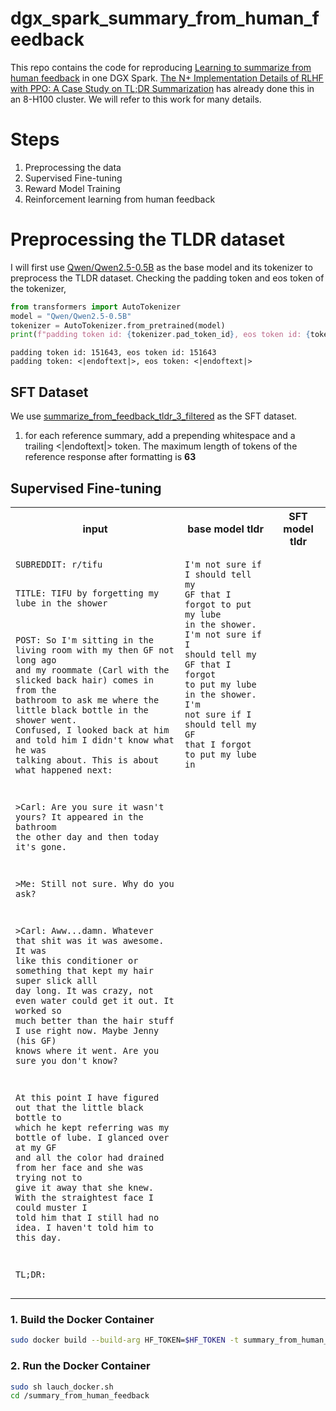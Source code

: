 # dgx_spark_summary_from_human_feedback

This repo contains the code for reproducing [Learning to summarize from human feedback](https://arxiv.org/abs/2009.01325) in one DGX Spark. [The N+ Implementation Details of RLHF with PPO: A Case Study on TL;DR Summarization](https://arxiv.org/abs/2403.17031) has already done this in an 8-H100 cluster. We will refer to this work for many details.

# Steps

1. Preprocessing the data
2. Supervised Fine-tuning
3. Reward Model Training
4. Reinforcement learning from human feedback

# Preprocessing the TLDR dataset
I will first use [Qwen/Qwen2.5-0.5B](https://huggingface.co/Qwen/Qwen2.5-0.5B) as the base model and its tokenizer to preprocess the TLDR dataset. Checking the padding token and eos token of the tokenizer,

```python
from transformers import AutoTokenizer
model = "Qwen/Qwen2.5-0.5B"
tokenizer = AutoTokenizer.from_pretrained(model)
print(f"padding token id: {tokenizer.pad_token_id}, eos token id: {tokenizer.eos_token_id}")
```

```
padding token id: 151643, eos token id: 151643
padding token: <|endoftext|>, eos token: <|endoftext|>
```

## SFT Dataset
We use [summarize_from_feedback_tldr_3_filtered](https://huggingface.co/datasets/vwxyzjn/summarize_from_feedback_tldr_3_filtered) as the SFT dataset.

1. for each reference summary, add a prepending whitespace and a trailing <|endoftext|> token. The maximum length of tokens of the reference response after formatting is **63**

## Supervised Fine-tuning

<table>
<tr>
<th>input</th>
<th>base model tldr</th>
<th>SFT model tldr</th>
</tr>
<tr>
<td valign="top"><pre><code>SUBREDDIT: r/tifu

TITLE: TIFU by forgetting my lube
in the shower

POST: So I'm sitting in the living
room with my then GF not long ago
and my roommate (Carl with the
slicked back hair) comes in from
the bathroom to ask me where the
little black bottle in the shower
went. Confused, I looked back at
him and told him I didn't know
what he was talking about. This is
about what happened next:

\>Carl: Are you sure it wasn't
yours? It appeared in the bathroom
the other day and then today it's
gone.

\>Me: Still not sure. Why do you
ask?

\>Carl: Aww...damn. Whatever that
shit was it was awesome. It was
like this conditioner or something
that kept my hair super slick alll
day long. It was crazy, not even
water could get it out. It worked
so much better than the hair stuff
I use right now. Maybe Jenny (his
GF) knows where it went. Are you
sure you don't know?

At this point I have figured out
that the little black bottle to
which he kept referring was my
bottle of lube. I glanced over at
my GF and all the color had
drained from her face and she was
trying not to give it away that
she knew. With the straightest
face I could muster I told him
that I still had no idea. I
haven't told him to this day.

TL;DR:</code></pre></td>
<td valign="top"><pre><code>I'm not sure if I should tell my
GF that I forgot to put my lube
in the shower. I'm not sure if I
should tell my GF that I forgot
to put my lube in the shower. I'm
not sure if I should tell my GF
that I forgot to put my lube in</code></pre></td>
<td valign="top"></td>
</tr>
</table>

### 1. Build the Docker Container
```bash
sudo docker build --build-arg HF_TOKEN=$HF_TOKEN -t summary_from_human_feedback .
```

### 2. Run the Docker Container
```bash
sudo sh lauch_docker.sh
cd /summary_from_human_feedback
```